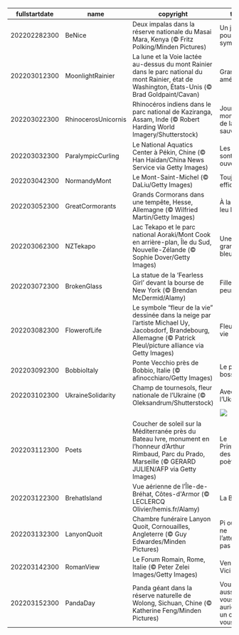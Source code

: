 |fullstartdate|name|copyright|title|image|
|--|--|--|--|--|
202202282300|BeNice|Deux impalas dans la réserve nationale du Masai Mara, Kenya (© Fritz Polking/Minden Pictures)|Un jour pour être sympa|![](/fr-FR/2022/03/202202282300BeNice.jpg)|
202203012300|MoonlightRainier|La lune et la Voie lactée au-dessus du mont Rainier dans le parc national du mont Rainier, état de Washington, États-Unis (© Brad Goldpaint/Cavan)|Grandeur américaine|![](/fr-FR/2022/03/202203012300MoonlightRainier.jpg)|
202203022300|RhinocerosUnicornis|Rhinocéros indiens dans le parc national de Kaziranga, Assam, Inde (© Robert Harding World Imagery/Shutterstock)|Journée mondiale de la vie sauvage|![](/fr-FR/2022/03/202203022300RhinocerosUnicornis.jpg)|
202203032300|ParalympicCurling|Le National Aquatics Center à Pékin, Chine (© Han Haidan/China News Service via Getty Images)|Les jeux sont ouverts|![](/fr-FR/2022/03/202203032300ParalympicCurling.jpg)|
202203042300|NormandyMont|Le Mont-Saint-Michel (© DaLiu/Getty Images)|Toujours efficace|![](/fr-FR/2022/03/202203042300NormandyMont.jpg)|
202203052300|GreatCormorants|Grands Cormorans dans une tempête, Hesse, Allemagne (© Wilfried Martin/Getty Images)|À la queue leu leu|![](/fr-FR/2022/03/202203052300GreatCormorants.jpg)|
202203062300|NZTekapo|Lac Tekapo et le parc national Aoraki/Mont Cook en arrière-plan, Île du Sud, Nouvelle-Zélande (© Sophie Dover/Getty Images)|Une grande bleue|![](/fr-FR/2022/03/202203062300NZTekapo.jpg)|
202203072300|BrokenGlass|La statue de la ‘Fearless Girl’ devant la bourse de New York (© Brendan McDermid/Alamy)|Fille sans peur|![](/fr-FR/2022/03/202203072300BrokenGlass.jpg)|
202203082300|FlowerofLife|Le symbole “fleur de la vie” dessinée dans la neige par l’artiste Michael Uy, Jacobsdorf, Brandebourg, Allemagne (© Patrick Pleul/picture alliance via Getty Images)|Fleur de la vie|![](/fr-FR/2022/03/202203082300FlowerofLife.jpg)|
202203092300|BobbioItaly|Ponte Vecchio près de Bobbio, Italie (© afinocchiaro/Getty Images)|Le pont bossu|![](/fr-FR/2022/03/202203092300BobbioItaly.jpg)|
202203102300|UkraineSolidarity|Champ de tournesols, fleur nationale de l’Ukraine (© Oleksandrum/Shutterstock)|Avec l’Ukraine|![](/fr-FR/2022/03/202203102300UkraineSolidarity.jpg)|
||||![](/fr-FR/2022/03/.jpg)|
202203112300|Poets|Coucher de soleil sur la Méditerranée près du Bateau Ivre, monument en l’honneur d’Arthur Rimbaud, Parc du Prado, Marseille (© GERARD JULIEN/AFP via Getty Images)|Le Printemps des poètes|![](/fr-FR/2022/03/202203112300Poets.jpg)|
202203122300|BrehatIsland|Vue aérienne de l’Île-de-Bréhat, Côtes-d'Armor (© LECLERCQ Olivier/hemis.fr/Alamy)|La Breizh !|![](/fr-FR/2022/03/202203122300BrehatIsland.jpg)|
202203132300|LanyonQuoit|Chambre funéraire Lanyon Quoit, Cornouailles, Angleterre (© Guy Edwardes/Minden Pictures)|Pi où on ne l’attendait pas|![](/fr-FR/2022/03/202203132300LanyonQuoit.jpg)|
202203142300|RomanView|Le Forum Romain, Rome, Italie (© Peter Zelei Images/Getty Images)|Veni, Vedi, Vici|![](/fr-FR/2022/03/202203142300RomanView.jpg)|
202203152300|PandaDay|Panda géant dans la réserve naturelle de Wolong, Sichuan, Chine (© Katherine Feng/Minden Pictures)|Vous aussi, vous en auriez bien un chez vous ?|![](/fr-FR/2022/03/202203152300PandaDay.jpg)|
